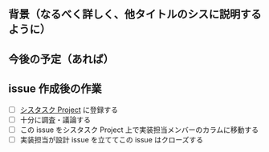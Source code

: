 ## 背景（なるべく詳しく、他タイトルのシスに説明するように）

## 今後の予定（あれば）

## issue 作成後の作業
- [ ] [シスタスク Project](https://github.com/users/tuyuri6ka/projects/1) に登録する
- [ ] 十分に調査・議論する
- [ ] この issue をシスタスク Project 上で実装担当メンバーのカラムに移動する
- [ ] 実装担当が設計 issue を立ててこの issue はクローズする
